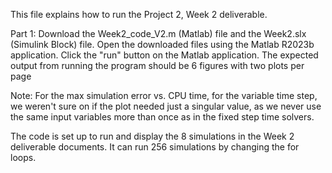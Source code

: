 This file explains how to run the Project 2, Week 2 deliverable.

Part 1: Download the Week2_code_V2.m (Matlab) file and the Week2.slx (Simulink Block) file. Open the downloaded files using the Matlab R2023b application. Click the "run" button on the Matlab application. The expected output from running the program should be 6 figures with two plots per page

Note: For the max simulation error vs. CPU time, for the variable time step, we weren't sure on if the plot needed just a singular value, as we never use the same input variables more than once as in the fixed step time solvers. 

The code is set up to run and display the 8 simulations in the Week 2 deliverable documents. It can run 256 simulations by changing the for loops. 
